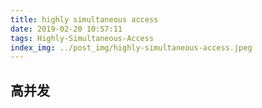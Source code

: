```yaml
---
title: highly simultaneous access
date: 2019-02-20 10:57:11
tags: Highly-Simultaneous-Access
index_img: ../post_img/highly-simultaneous-access.jpeg
---
```


## 高并发